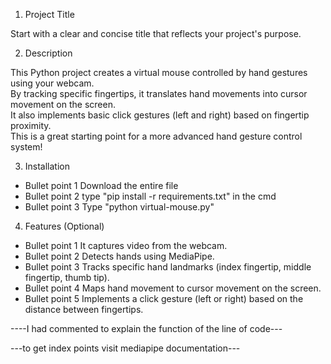 1. Project Title

Start with a clear and concise title that reflects your project's purpose.

2. Description

This Python project creates a virtual mouse controlled by hand gestures using your webcam.<br>By tracking specific fingertips, it translates hand movements into cursor movement on the screen.<br> It also implements basic click gestures (left and right) based on fingertip proximity.<br> This is a great starting point for a more advanced hand gesture control system!


3. Installation

* Bullet point 1 Download the entire file<br>
* Bullet point 2 type "pip install -r requirements.txt" in the cmd<br>
* Bullet point 3 Type "python virtual-mouse.py"<br>


4. Features (Optional)

* Bullet point 1 It captures video from the webcam.<br>
* Bullet point 2 Detects hands using MediaPipe.<br>
* Bullet point 3 Tracks specific hand landmarks (index fingertip, middle fingertip, thumb tip).<br>
* Bullet point 4 Maps hand movement to cursor movement on the screen.<br>
* Bullet point 5 Implements a click gesture (left or right) based on the distance between fingertips.<br>

----I had commented to explain the function of the line of code---

---to get index points visit mediapipe documentation---
